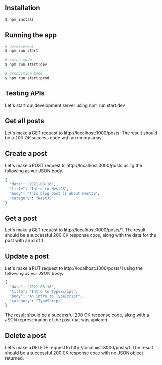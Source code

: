 
## Installation

```bash
$ npm install
```

## Running the app

```bash
# development
$ npm run start

# watch mode
$ npm run start:dev

# production mode
$ npm run start:prod
```

## Testing APIs
Let's start our development server using npm run start:dev

## Get all posts
Let's make a GET request to http://localhost:3000/posts. The result should be a 200 OK success code with an empty array.

## Create a post
Let's make a POST request to http://localhost:3000/posts using the following as our JSON body.
```bash
{
  "date": "2021-08-16",
  "title": "Intro to NestJS",
  "body": "This blog post is about NestJS",
  "category": "NestJS"
}
```
## Get a post
Let's make a GET request to http://localhost:3000/posts/1. The result should be a successful 200 OK response code, along with the data for the post with an id of 1.

## Update a post
Let's make a PUT request to http://localhost:3000/posts/1 using the following as our JSON body.
```bash
{
  "date": "2021-08-16",
  "title": "Intro to TypeScript",
  "body": "An intro to TypeScript",
  "category": "TypeScript"
}
```
The result should be a successful 200 OK response code, along with a JSON representation of the post that was updated.

## Delete a post
Let's make a DELETE request to http://localhost:3000/posts/1. The result should be a successful 200 OK response code with no JSON object returned.

